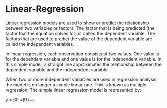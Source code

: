 # Linear-Regression

Linear regression models are used to show or predict the relationship between two variables or factors. The factor that is being predicted (the factor that the equation solves for) is called the dependent variable. The factors that are used to predict the value of the dependent variable are called the independent variables.


In linear regression, each observation consists of two values. One value is for the dependent variable and one value is for the independent variable. In this simple model, a straight line approximates the relationship between the dependent variable and the independent variable.


When two or more independent variables are used in regression analysis, the model is no longer a simple linear one. This is known as multiple regression.
The simple linear regression model is represented by:

y = β0 +β1x+ε
